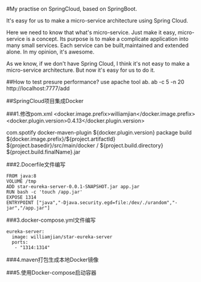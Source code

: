 #My practise on SpringCloud, based on SpringBoot.

It's easy for us to make a micro-service architecture using Spring Cloud.

Here we need to know that what's micro-service. Just make it easy, micro-service is a concept. Its purpose is to make a complicate application into many small services. Each service can be built,maintained and extended alone. In my opinion, it's awesome.

As we know, if we don't have Spring Cloud, I think it's not easy to make a micro-service architecture. But now it's easy for us to do it.

##How to test presure performance?
use apache tool ab.
ab -c 5 -n 20 http://localhost:7777/add

##SpringCloud项目集成Docker

###1.修改pom.xml
<properties>
		<!-- 指定要生成Docker镜像的前缀名称 -->
		<docker.image.prefix>williamjian</docker.image.prefix>
		<!-- 指定Docker Maven插件的版本 -->
		<docker.plugin.version>0.4.13</docker.plugin.version>
	</properties>
  
  <build>
		<plugins>
			<plugin>
				<groupId>com.spotify</groupId>
				<artifactId>docker-maven-plugin</artifactId>
				<version>${docker.plugin.version}</version>
				<executions>
					<execution>
						<phase>package</phase>
						<goals>
							<goal>build</goal>
						</goals>
					</execution>
				</executions>
				<configuration>
					<!-- 定义Docker镜像的名称 -->
					<imageName>${docker.image.prefix}/${project.artifactId}</imageName>
					<!-- 指定Dockerfile所在目录 -->
					<dockerDirectory>${project.basedir}/src/main/docker</dockerDirectory>
					<!-- 指定资源，这里是我们生成的jar，将用于启动到容器 -->
					<resources>
						<resource>
							<targetPath>/</targetPath>
							<directory>${project.build.directory}</directory>
							<include>${project.build.finalName}.jar</include>
						</resource>
					</resources>
				</configuration>
			</plugin>
		</plugins>
	</build>
  
###2.Docerfile文件编写
```
FROM java:8
VOLUME /tmp
ADD star-eureka-server-0.0.1-SNAPSHOT.jar app.jar
RUN bash -c 'touch /app.jar'
EXPOSE 1314
ENTRYPOINT ["java","-Djava.security.egd=file:/dev/./urandom","-jar","/app.jar"]
```

###3.docker-compose.yml文件编写
```
eureka-server: 
  image: williamjian/star-eureka-server
  ports:
   - "1314:1314"
```

###4.maven打包生成本地Docker镜像

###5.使用Docker-compose启动容器
